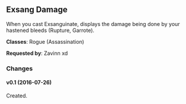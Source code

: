 ## Exsang Damage

When you cast Exsanguinate, displays the damage being done by your hastened bleeds (Rupture, Garrote).

**Classes**: Rogue (Assassination)

**Requested by**: Zavinn xd

### Changes

#### v0.1 (2016-07-26)

Created.
